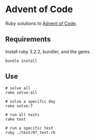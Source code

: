 # Advent of Code

Ruby solutions to [Advent of Code](https://adventofcode.com/).

## Requirements

Install ruby 3.2.2, bundler, and the gems.

```
bundle install
```

## Use

```
# solve all
rake solve:all

# solve a specific day
rake solve:7

# run all tests
rake test

# run a specific test
ruby ./test/07_test.rb
```
